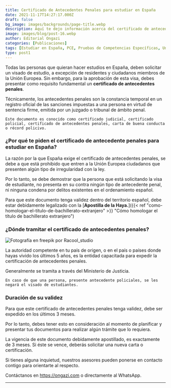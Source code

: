 ```yaml
---
title: Certificado de Antecedentes Penales para estudiar en España
date: 2021-11-17T14:27:17.000Z
draft: false
bg_image: images/backgrounds/page-title.webp
description: Aquí te dejo información acerca del certificado de antecedentes penales que debes tramitar y así puedas pedir una visa de estudios en España.
image: images/blog/post-16.webp
author: Editorial Ongazi
categories: [Publicaciones]
tags: [Estudiar en España, PCE, Pruebas de Competencias Específicas, Universidad en España, Universidad Española]
type: post1
---
```


Todas las personas que quieran hacer estudios en España, deben solicitar un visado de estudio, a excepción de residentes y ciudadanos miembros de la Unión Europea. Sin embargo, para la aprobación de esta visa, debes presentar como requisito fundamental un **certificado de antecedentes penales**.

Técnicamente, los antecedentes penales son la constancia temporal en un registro oficial de las sanciones impuestas a una persona en virtud de sentencia firme, emitida por un juzgado o tribunal de ámbito penal.

`Este documento es conocido como certificado judicial, certificado policial, certificado de antecedentes penales, carta de buena conducta o récord policivo.`

### ¿Por qué te piden el certificado de antecedente penales para estudiar en España?

La razón por la que España exige el certificado de antecedentes penales, se debe a que está prohibido que entren a la Unión Europea ciudadanos que presenten algún tipo de irregularidad con la ley.

Por lo tanto, se debe demostrar que la persona que está solicitando la visa de estudiante, no presenta en su contra ningún tipo de antecedente penal, ni ninguna condena por delitos existentes en el ordenamiento español.

Para que este documento tenga validez dentro del territorio español, debe estar debidamente legalizado con la [**Apostilla de la Haya.**]({{< ref "como-homologar-el-titulo-de-bachillerato-extranjero" >}} "Cómo homologar el título de bachillerato extranjero")

### ¿Dónde tramitar el certificado de antecedentes penales?

![](/images/blog/post-16_1.webp "Fotografía en freepik por Racool_studio")


La autoridad competente en tu país de origen, o en el país o países donde hayas vivido los últimos 5 años, es la entidad capacitada para expedir la certificación de antecedentes penales.

Generalmente se tramita a través del Ministerio de Justicia.

`En caso de que una persona, presente antecedente policiales, se les negará el visado de estudiantes.`

### Duración de su validez

Para que este certificado de antecedentes penales tenga validez, debe ser expedido en los últimos 3 meses.

Por lo tanto, debes tener esto en consideración al momento de planificar y presentar tus documentos para realizar algún trámite que lo requiera.

La vigencia de este documento debidamente apostillado, es exactamente de 3 meses. Si éste se vence, deberás solicitar una nueva carta o certificación.

Si tienes alguna inquietud, nuestros asesores pueden ponerse en contacto contigo para orientarte al respecto.

Contáctanos en https://ongazi.com o directamente al WhatsApp.

---